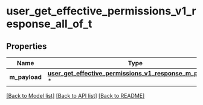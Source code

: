 # user_get_effective_permissions_v1_response_all_of_t

## Properties
Name | Type | Description | Notes
------------ | ------------- | ------------- | -------------
**m_payload** | [**user_get_effective_permissions_v1_response_m_payload_t**](user_get_effective_permissions_v1_response_m_payload.md) \* |  | 

[[Back to Model list]](../README.md#documentation-for-models) [[Back to API list]](../README.md#documentation-for-api-endpoints) [[Back to README]](../README.md)


